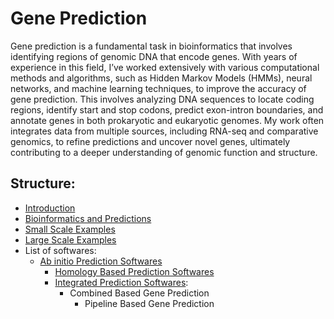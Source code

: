 # Gene Prediction

Gene prediction is a fundamental task in bioinformatics that involves identifying regions of genomic DNA that encode genes. With years of experience in this field, I’ve worked extensively with various computational methods and algorithms, such as Hidden Markov Models (HMMs), neural networks, and machine learning techniques, to improve the accuracy of gene prediction. This involves analyzing DNA sequences to locate coding regions, identify start and stop codons, predict exon-intron boundaries, and annotate genes in both prokaryotic and eukaryotic genomes. My work often integrates data from multiple sources, including RNA-seq and comparative genomics, to refine predictions and uncover novel genes, ultimately contributing to a deeper understanding of genomic function and structure.


## Structure:

- [Introduction](BaskervilleDog/Bioinformatic-Essentials/Bioinformatics_Proceedings/Gene_Prediction/Introduction.md)
- [Bioinformatics and Predictions](BaskervilleDog/Bioinformatic-Essentials/Bioinformatics_Proceedings/Gene_Prediction/Bioinformatics_and_Predictions.md)
- [Small Scale Examples](BaskervilleDog/Bioinformatic-Essentials/Bioinformatics_Proceedings/Gene_Prediction/Small_scale_examples.md)
- [Large Scale Examples](BaskervilleDog/Bioinformatic-Essentials/Bioinformatics_Proceedings/Gene_Prediction/Large_scale_examples.md)
- List of softwares:
  - [Ab initio Prediction Softwares](BaskervilleDog/Bioinformatic-Essentials/Bioinformatics_Proceedings/Gene_Prediction/Ab_initio_prediction_softwares.md)
    - [Homology Based Prediction Softwares](BaskervilleDog/Bioinformatic-Essentials/Bioinformatics_Proceedings/Gene_Prediction/Homology_based_prediction_softwares.md)
    - [Integrated Prediction Softwares](BaskervilleDog/Bioinformatic-Essentials/Bioinformatics_Proceedings/Gene_Prediction/Integrated_prediction_softwares):
      - Combined Based Gene Prediction 
        - Pipeline Based Gene Prediction 
    
